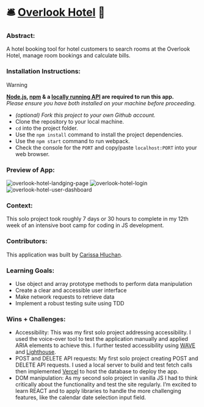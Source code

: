 # 🛎️ [Overlook Hotel](https://carissahluchan.github.io/overlook-hotel/) 🧳

### Abstract:
[//]: <> (Briefly describe what you built and its features. What problem is the app solving? How does this application solve that problem?)
A hotel booking tool for hotel customers to search rooms at the Overlook Hotel, manage room bookings and calculate bills.

### Installation Instructions:
[//]: <> (What steps does a person have to take to get your app cloned down and running?)
> [!WARNING]
> **[Node.js](https://nodejs.org/en), [npm](https://www.npmjs.com/) & a [locally running API](https://github.com/turingschool-examples/overlook-api) are required to run this app.**<br>
> _Please ensure you have both installed on your machine before proceeding._

- _(optional) Fork this project to your own Github account._
- Clone the repository to your local machine.
- `cd` into the project folder.
- Use the `npm install` command to install the project dependencies.
- Use the `npm start` command to run webpack.
- Check the console for the `PORT` and copy/paste `localhost:PORT` into your web browser.

### Preview of App:
[//]: <> (Provide ONE gif or screenshot of your application - choose the "coolest" piece of functionality to show off.)
![overlook-hotel-landging-page](https://github.com/user-attachments/assets/47909116-6dcd-4113-9e2f-8d514f3ee8c5)
![overlook-hotel-login](https://github.com/user-attachments/assets/a27b7279-6711-4a09-924b-099f88506ed7)
![overlook-hotel-user-dashboard](https://github.com/user-attachments/assets/05001119-bf6c-43fe-9123-3874db454760)

### Context:
[//]: <> (Give some context for the project here. How long did you have to work on it? How far into the Turing program are you?)
This solo project took roughly 7 days or 30 hours to complete in my 12th week of an intensive boot camp for coding in JS development.

### Contributors:
[//]: <> (Who worked on this application? Link to their GitHubs.)
This application was built by [Carissa Hluchan](https://github.com/CarissaHluchan).

### Learning Goals:
[//]: <> (What were the learning goals of this project? What tech did you work with?)
- Use object and array prototype methods to perform data manipulation
- Create a clear and accessible user interface
- Make network requests to retrieve data
- Implement a robust testing suite using TDD

### Wins + Challenges:
[//]: <> (What are 2-3 wins you have from this project? What were some challenges you faced - and how did you get over them?)
- Accessibility: This was my first solo project addressing accessibility. I used the voice-over tool to test the application manually and applied ARIA elements to achieve this. I further tested accessibility using [WAVE](https://chromewebstore.google.com/detail/wave-evaluation-tool/jbbplnpkjmmeebjpijfedlgcdilocofh?hl=en-US) and [Lighthouse](https://developer.chrome.com/docs/lighthouse/overview).
- POST and DELETE API requests: My first solo project creating POST and DELETE API requests. I used a local server to build and test fetch calls then implemented [Vercel](https://vercel.com/) to host the database to deploy the app.
- DOM manipulation: As my second solo project in vanilla JS I had to think critically about the functionality and test the site regularly. I’m excited to learn REACT and to apply libraries to handle the more challenging features, like the calendar date selection input field.
